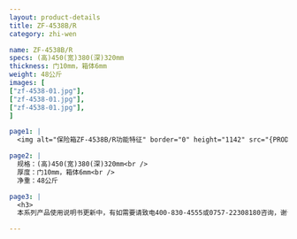 ```yaml
---
layout: product-details
title: ZF-4538B/R
category: zhi-wen

name: ZF-4538B/R
specs: (高)450(宽)380(深)320mm
thickness: 门10mm，箱体6mm
weight: 48公斤
images: [
["zf-4538-01.jpg"],
["zf-4538-01.jpg"],
["zf-4538-01.jpg"],
]

page1: |
  <img alt="保险箱ZF-4538B/R功能特征" border="0" height="1142" src="{PRODUCT_IMAGES}zf-gn.jpg" width="538" />

page2: |
  规格：(高)450(宽)380(深)320mm<br />
  厚度：门10mm，箱体6mm<br />
  净重：48公斤

page3: |
  <h3>
  本系列产品使用说明书更新中，有如需要请致电400-830-4555或0757-22308180咨询，谢谢！</h3>

---
```

